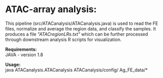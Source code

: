 # ATAC-array analysis:
This pipeline (src/ATACanalysis/ATACanalysis.java) is used to read the FE files, normalize and average the region data, and classify the samples. 
It produces a file *"ATACregionLRs.txt"* which can be further processed through downstream analysis R scripts for visualization.

**Requirements:**<br/>
JAVA - version 1.8

**Usage:**<br/>
java  ATACanalysis.ATACanalysis  ATACanalysis/config/  Ag_FE_data/* 
